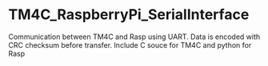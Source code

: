 # TM4C_RaspberryPi_SerialInterface
Communication between TM4C and Rasp using UART. Data is encoded with CRC checksum before transfer. 
Include C souce for TM4C and python for Rasp
